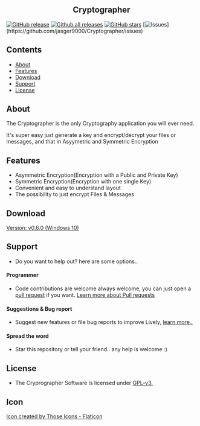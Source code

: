
<p align="center">
  <h2 align="center">Cryptographer</h2>
</p>

[![GitHub release](https://img.shields.io/github/release/jasger9000/Cryptographer/all.svg)](https://github.com/jasger9000/Cryptographer/releases)
[![Github all releases](https://img.shields.io/github/downloads/jasger9000/Cryptographer/total.svg)](https://github.com/jasger9000/Cryptographer/releases)
[![GitHub stars](https://img.shields.io/github/stars/jasger9000/lively.svg)](https://github.com/jasger9000/Cryptographer/stargazers)
[![Issues](https://img.shields.io/[github/issues/jasger9000/Cryptographer.svg](https://img.shields.io))](https://github.com/jasger9000/Cryptographer/issues)

## Contents
- [About](#about)
- [Features](#features)
- [Download](#download)
- [Support](#support)
- [License](#license)

## About
The Cryptographer is the only Cryptography application you will ever need.

It's super easy just generate a key and encrypt/decrypt your files or messages, and that in Asyymetric and Symmetric Encryption


## Features
 - Asymmetric Encryption(Encryption with a Public and Private Key)
 - Symmetric Encryption(Encryption with one single Key)
 - Convenient and easy to understand layout
 - The possibility to just encrypt Files & Messages


## Download

[Version: v0.6.0 (Windows 10)](https://github.com/jasger9000/Cryptographer/releases/download/v0.6.0/Cryptographer.zip)


## Support
  - Do you want to help out? here are some options..

#### Programmer
  - Code contributions are welcome always welcome, you can just open a [pull request](https://www.github.com/jasger9000/Cryptographer/pulls) if you want. [Learn more about Pull requests](https://docs.github.com/en/enterprise-server@3.5/pull-requests/collaborating-with-pull-requests/proposing-changes-to-your-work-with-pull-requests/about-pull-requests)

#### Suggestions & Bug report
  - Suggest new features or file bug reports to improve Lively, [learn more..](https://github.com/jasger9000/Cryptographer/issues)

#### Spread the word
  - Star this repository or tell your friend.. any help is welcome :)

## License
  - The Cryprographer Software is licensed under [GPL-v3.](https://github.com/rocksdanister/lively/blob/core-separation/LICENSE)

## Icon
<a href="https://www.flaticon.com/free-icons/shield" title="shield icons">Icon created by Those Icons - Flaticon</a>

